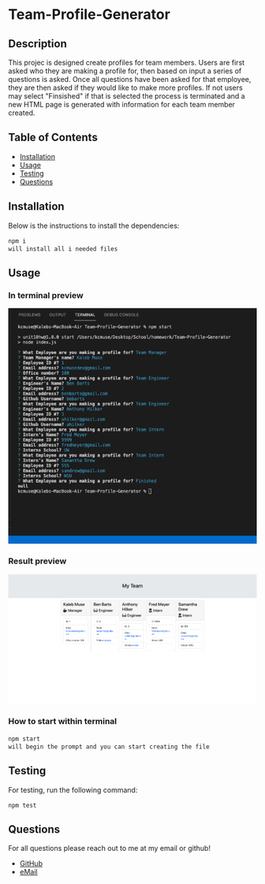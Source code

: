 # Team-Profile-Generator

## Description

This projec is designed create profiles for team members. Users are first asked who they are making a profile for, then based on input a series of questions is asked. Once all questions have been asked for that employee, they are then asked if they would like to make more profiles. If not users may select "Finsished" if that is selected the process is terminated and a new HTML page is generated with information for each team member created.

## Table of Contents

* [Installation](#installation)
* [Usage](#usage)
* [Testing](#testing)
* [Questions](#questions)

## Installation

Below is the instructions to install the dependencies:

```
npm i 
will install all i needed files
```

## Usage
### In terminal preview
![Preview](./images/in-terminal.png)
### Result preview
![Preview](./images/result.png)
### How to start within terminal
```
npm start
will begin the prompt and you can start creating the file
 ```

## Testing

For testing, run the following command:

```
npm test
```


## Questions

For all questions please reach out to me at my email or github!
* [GitHub](https://github.com/kcmuse)
* [eMail](mailto:kcmusedev@gmail.com)

